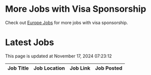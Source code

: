 # More Jobs with Visa Sponsorship

Check out [Europe Jobs](https://github.com/sureshparimi/europejobs#latest-jobs) for more jobs with visa sponsorship.

# Latest Jobs

This page is updated at November 17, 2024 07:23:12

| Job Title | Job Location | Job Link | Job Posted |
| --- | --- | --- | --- |
